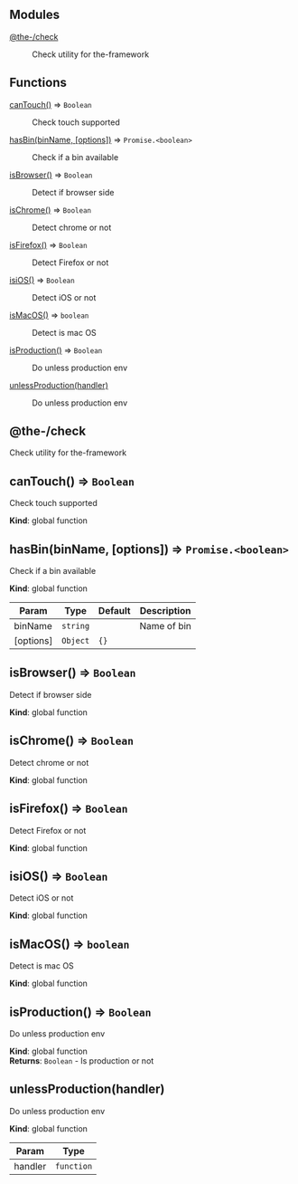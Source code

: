 <!--- Code generated by @the-/script-doc. DO NOT EDIT. -->

## Modules

<dl>
<dt><a href="#module_@the-/check">@the-/check</a></dt>
<dd><p>Check utility for the-framework</p>
</dd>
</dl>

## Functions

<dl>
<dt><a href="#canTouch">canTouch()</a> ⇒ <code>Boolean</code></dt>
<dd><p>Check touch supported</p>
</dd>
<dt><a href="#hasBin">hasBin(binName, [options])</a> ⇒ <code>Promise.&lt;boolean&gt;</code></dt>
<dd><p>Check if a bin available</p>
</dd>
<dt><a href="#isBrowser">isBrowser()</a> ⇒ <code>Boolean</code></dt>
<dd><p>Detect if browser side</p>
</dd>
<dt><a href="#isChrome">isChrome()</a> ⇒ <code>Boolean</code></dt>
<dd><p>Detect chrome or not</p>
</dd>
<dt><a href="#isFirefox">isFirefox()</a> ⇒ <code>Boolean</code></dt>
<dd><p>Detect Firefox or not</p>
</dd>
<dt><a href="#isiOS">isiOS()</a> ⇒ <code>Boolean</code></dt>
<dd><p>Detect iOS or not</p>
</dd>
<dt><a href="#isMacOS">isMacOS()</a> ⇒ <code>boolean</code></dt>
<dd><p>Detect is mac OS</p>
</dd>
<dt><a href="#isProduction">isProduction()</a> ⇒ <code>Boolean</code></dt>
<dd><p>Do unless production env</p>
</dd>
<dt><a href="#unlessProduction">unlessProduction(handler)</a></dt>
<dd><p>Do unless production env</p>
</dd>
</dl>

<a name="module_@the-/check"></a>

## @the-/check
Check utility for the-framework

<a name="canTouch"></a>

## canTouch() ⇒ <code>Boolean</code>
Check touch supported

**Kind**: global function  
<a name="hasBin"></a>

## hasBin(binName, [options]) ⇒ <code>Promise.&lt;boolean&gt;</code>
Check if a bin available

**Kind**: global function  

| Param | Type | Default | Description |
| --- | --- | --- | --- |
| binName | <code>string</code> |  | Name of bin |
| [options] | <code>Object</code> | <code>{}</code> |  |

<a name="isBrowser"></a>

## isBrowser() ⇒ <code>Boolean</code>
Detect if browser side

**Kind**: global function  
<a name="isChrome"></a>

## isChrome() ⇒ <code>Boolean</code>
Detect chrome or not

**Kind**: global function  
<a name="isFirefox"></a>

## isFirefox() ⇒ <code>Boolean</code>
Detect Firefox or not

**Kind**: global function  
<a name="isiOS"></a>

## isiOS() ⇒ <code>Boolean</code>
Detect iOS or not

**Kind**: global function  
<a name="isMacOS"></a>

## isMacOS() ⇒ <code>boolean</code>
Detect is mac OS

**Kind**: global function  
<a name="isProduction"></a>

## isProduction() ⇒ <code>Boolean</code>
Do unless production env

**Kind**: global function  
**Returns**: <code>Boolean</code> - Is production or not  
<a name="unlessProduction"></a>

## unlessProduction(handler)
Do unless production env

**Kind**: global function  

| Param | Type |
| --- | --- |
| handler | <code>function</code> | 

